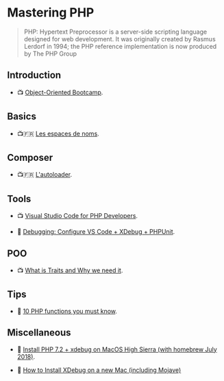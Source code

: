 # Mastering PHP

> PHP: Hypertext Preprocessor is a server-side scripting language designed for web development. It was originally created by Rasmus Lerdorf in 1994; the PHP reference implementation is now produced by The PHP Group

## Introduction

- 📺 [Object-Oriented Bootcamp](https://laracasts.com/series/object-oriented-bootcamp-in-php).

## Basics

- 📺🇫🇷 [Les espaces de noms](https://www.youtube.com/watch?v=WHtbi8S0rkI).

## Composer

- 📺🇫🇷 [L'autoloader](https://www.youtube.com/watch?v=pwD-xxtZ1g0).

## Tools

- 📺 [Visual Studio Code for PHP Developers](https://laracasts.com/series/visual-studio-code-for-php-developers).

- 📖 [Debugging: Configure VS Code + XDebug + PHPUnit](https://tighten.co/blog/configure-vscode-to-debug-phpunit-tests-with-xdebug).

## POO

- 📺 [What is Traits and Why we need it](https://www.youtube.com/watch?v=npPnXEjMZ0Y).

## Tips

- 📖 [10 PHP functions you must know](https://medium.com/@stefan.poeltl/10-php-functions-you-must-know-405b2f7137a5).

## Miscellaneous

- 📖 [Install PHP 7.2 + xdebug on MacOS High Sierra (with homebrew July 2018)](https://medium.com/@romaninsh/install-php-7-2-xdebug-on-macos-high-sierra-with-homebrew-july-2018-d7968fe7e8b8).

- 📖 [How to Install XDebug on a new Mac (including Mojave)](http://www.devinbaldwin.com/2018/09/27/how-to-install-xdebug-on-a-new-mac-including-mojave/)
